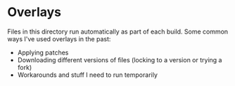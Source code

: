 # Overlays

Files in this directory run automatically as part of each build. Some common ways I've used overlays in the past:

* Applying patches
* Downloading different versions of files (locking to a version or trying a fork)
* Workarounds and stuff I need to run temporarily
